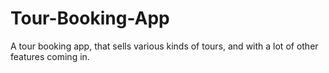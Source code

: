 # Tour-Booking-App
A tour booking app, that sells various kinds of tours, and with a lot of other features coming in. 
